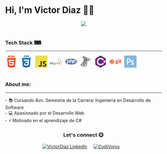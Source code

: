 

 <div id="header" align="left">
      <h1 align="left">Hi, I'm Victor Diaz 👋🏾</h1> 
    </div>
    <div id="banner" align="center">
      <img src="https://i.postimg.cc/1thY9nzV/Mi-Presentacion-2021.png" width="650" />
    </div>
    <br>    
    <div align="left">
      <h3>Tech Stack ⌨</h3>
 <hr style="height:1px;border:none;color:#333;background-color:#333;" />
      <div>
       <img src="https://github.com/devicons/devicon/blob/master/icons/html5/html5-plain-wordmark.svg" title="HTML5" alt="HTML" width="40" height="40" />&nbsp;
       <img src="https://github.com/devicons/devicon/blob/master/icons/css3/css3-plain-wordmark.svg" title="CSS" alt="CSS" width="40" height="40" />&nbsp;
       <img src="https://github.com/devicons/devicon/blob/master/icons/javascript/javascript-original.svg" title="javascript" alt="javascript" width="40" height="40" />&nbsp;
       <img src="https://github.com/devicons/devicon/blob/master/icons/mysql/mysql-original-wordmark.svg" title="mysql" alt="mysql" width="40" height="40" />&nbsp;
       <img src="https://github.com/devicons/devicon/blob/master/icons/php/php-plain.svg" title="HTML5" alt="HTML" width="40" height="40" />&nbsp;
       <img src="https://github.com/devicons/devicon/blob/master/icons/microsoftsqlserver/microsoftsqlserver-plain.svg" title="HTML5" alt="HTML" width="40" height="40" />&nbsp;
       <img src="https://github.com/devicons/devicon/blob/master/icons/csharp/csharp-plain.svg" title="HTML5" alt="HTML" width="40" height="40" />&nbsp;       
       <img src="https://github.com/devicons/devicon/blob/master/icons/git/git-plain-wordmark.svg" title="HTML5" alt="HTML" width="40" height="40" />&nbsp;       
       <img src="https://github.com/devicons/devicon/blob/master/icons/photoshop/photoshop-plain.svg" title="HTML5" alt="HTML" width="40" height="40" />&nbsp;       
      </div>
    </div>
    <br>    
 <div id="header" align="left">
      <h3>About me:</h3> 
 <hr style="height:1px;border:none;color:#333;background-color:#333;" />
 - 📚 Cursando 8vo. Semestre de la Carrera: Ingenieria en Desarrollo de Software <br>
 - 💻 Apasionado por el Desarrollo Web <br>
 - ⚡ Motivado en el aprendizaje de C#
        </div>
  <div align="center">
<h3 align="center">Let's connect 😋</h3>
</div>
<p align="center">
<a href="https://www.linkedin.com/in/victormdiazl/" target="blank">
<img align="center" width="30px" alt="VictorDiaz LinkedIn" src="https://www.vectorlogo.zone/logos/linkedin/linkedin-icon.svg"/></a> &nbsp; &nbsp;
<a href="https://www.youtube.com/channel/UCOb5VdzdlgvPhDY7RTrN1nA" target="blank">
<img align="center" width="30px" alt="CodiVoros" src="https://www.vectorlogo.zone/logos/youtube/youtube-icon.svg"/></a> &nbsp; &nbsp;

</p>


<!--
**VMDiazL/VMDiazL** is a ✨ _special_ ✨ repository because its `README.md` (this file) appears on your GitHub profile.

Here are some ideas to get you started:

- 🔭 I’m currently working on ...
- 🌱 I’m currently learning ...
- 👯 I’m looking to collaborate on ...
- 🤔 I’m looking for help with ...
- 💬 Ask me about ...
- 📫 How to reach me: ...
- 😄 Pronouns: ...
- ⚡ Fun fact: ...
-->
